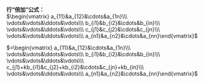 **行“倍加”公式：**    
 $\begin{vmatrix}    
a_{11}&a_{12}&\cdots&a_{1n}\\\     
\vdots&\vdots&\ddots&\vdots\\\     
b_{i1}&b_{i2}&\cdots&b_{in}\\\     
\vdots&\vdots&\ddots&\vdots\\\     
c_{j1}&c_{j2}&\cdots&c_{jn}\\\     
\vdots&\vdots&\ddots&\vdots\\\     
a_{n1}&a_{n2}&\cdots&a_{nn}\end{vmatrix}$     
    
 $=\begin{vmatrix}    
a_{11}&a_{12}&\cdots&a_{1n}\\\     
\vdots&\vdots&\ddots&\vdots\\\     
b_{i1}&b_{i2}&\cdots&b_{in}\\\     
\vdots&\vdots&\ddots&\vdots\\\     
c_{j1}+kb_{i1}&c_{j2}+kb_{i2}&\cdots&c_{jn}+kb_{in}\\\     
\vdots&\vdots&\ddots&\vdots\\\     
a_{n1}&a_{n2}&\cdots&a_{nn}\end{vmatrix}$     
